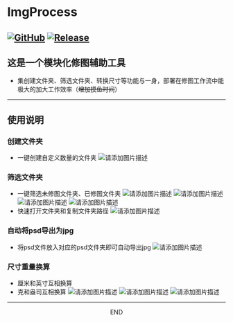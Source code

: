 # ImgProcess
[![GitHub](https://img.shields.io/badge/-GitHub-181717?style=flat-square&logo=github)](https://github.com/lemon-o)
[![Release](https://img.shields.io/github/v/release/lemon-o/ImgProcess?include_prereleases&style=flat-square&color=#1F883D)](https://github.com/lemon-o/ImgProcess/releases)
---
这是一个模块化修图辅助工具
---
- 集创建文件夹、筛选文件夹、转换尺寸等功能与一身，部署在修图工作流中能极大的加大工作效率（~~增加摸鱼时间~~）
---
## 使用说明
### 创建文件夹
- 一键创建自定义数量的文件夹
![请添加图片描述](https://img-blog.csdnimg.cn/direct/95c1b421deab40318bea9b35029c4fe5.png)
### 筛选文件夹
- 一键筛选未修图文件夹、已修图文件夹
![请添加图片描述](https://img-blog.csdnimg.cn/direct/9e332a8b02a64f4e81ac958704639880.png)
![请添加图片描述](https://img-blog.csdnimg.cn/direct/1beecc440c3c48aa9a969e3ba9afb698.png)
![请添加图片描述](https://img-blog.csdnimg.cn/direct/f0d578d8ddc24cda839fee87a17439eb.png)
![请添加图片描述](https://img-blog.csdnimg.cn/direct/dcb21d91f71445fdba36921dd984bb0c.png)
- 快速打开文件夹和复制文件夹路径
![请添加图片描述](https://img-blog.csdnimg.cn/direct/84dcfd308d9e47fc8d1dfacb1b051533.png)
### 自动将psd导出为jpg
- 将psd文件放入对应的psd文件夹即可自动导出jpg
![请添加图片描述](https://img-blog.csdnimg.cn/direct/fda1a7686be441e38dcd4c8297284094.png)
### 尺寸重量换算
- 厘米和英寸互相换算
- 克和盎司互相换算
![请添加图片描述](https://img-blog.csdnimg.cn/direct/20b0b39a7cc84093936a4f70be05a429.png)
![请添加图片描述](https://img-blog.csdnimg.cn/direct/002880a68250415bbc74d5ed7376a6a4.png)
![请添加图片描述](https://img-blog.csdnimg.cn/direct/a48447d4e1fa40acbf5d6985a364006e.png)
---  
<center>END